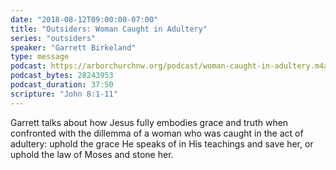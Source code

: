 ```yaml
---
date: "2018-08-12T09:00:00-07:00"
title: "Outsiders: Woman Caught in Adultery"
series: "outsiders"
speaker: "Garrett Birkeland"
type: message
podcast: https://arborchurchnw.org/podcast/woman-caught-in-adultery.m4a
podcast_bytes: 28243953
podcast_duration: 37:50
scripture: "John 8:1-11"
---
```

Garrett talks about how Jesus fully embodies grace and truth when confronted with the dillemma of a woman who was caught in the act of adultery: uphold the grace He speaks of in His teachings and save her, or uphold the law of Moses and stone her.
